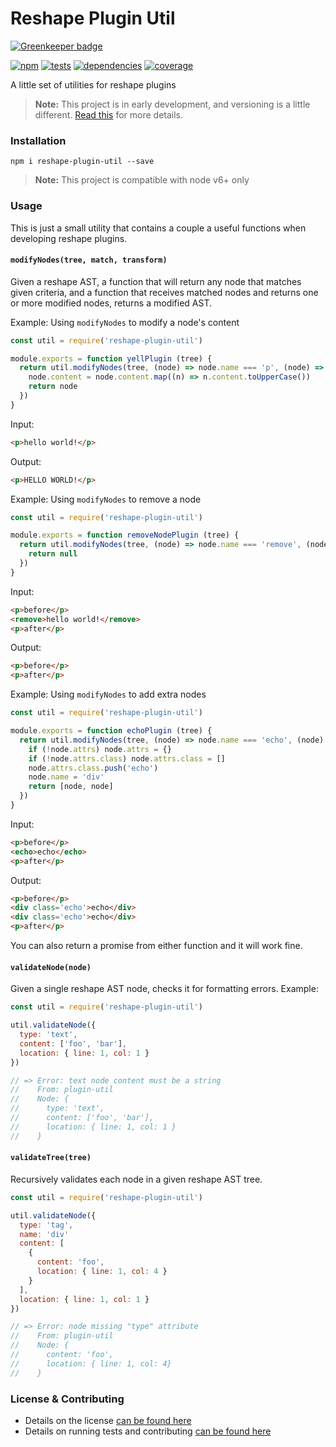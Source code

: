 # Reshape Plugin Util

[![Greenkeeper badge](https://badges.greenkeeper.io/reshape/plugin-util.svg)](https://greenkeeper.io/)

[![npm](https://img.shields.io/npm/v/reshape-plugin-util.svg?style=flat-square)](https://npmjs.com/package/reshape-plugin-util)
[![tests](https://img.shields.io/travis/reshape/plugin-util.svg?style=flat-square)](https://travis-ci.org/reshape/plugin-util?branch=master)
[![dependencies](https://img.shields.io/david/reshape/plugin-util.svg?style=flat-square)](https://david-dm.org/reshape/plugin-util)
[![coverage](https://img.shields.io/coveralls/reshape/plugin-util.svg?style=flat-square)](https://coveralls.io/r/reshape/plugin-util?branch=master)

A little set of utilities for reshape plugins

> **Note:** This project is in early development, and versioning is a little different. [Read this](http://markup.im/#q4_cRZ1Q) for more details.

### Installation

`npm i reshape-plugin-util --save`

> **Note:** This project is compatible with node v6+ only

### Usage

This is just a small utility that contains a couple a useful functions when developing reshape plugins.

#### `modifyNodes(tree, match, transform)`

Given a reshape AST, a function that will return any node that matches given criteria, and a function that receives matched nodes and returns one or more modified nodes, returns a modified AST.

Example: Using `modifyNodes` to modify a node's content

```js
const util = require('reshape-plugin-util')

module.exports = function yellPlugin (tree) {
  return util.modifyNodes(tree, (node) => node.name === 'p', (node) => {
    node.content = node.content.map((n) => n.content.toUpperCase())
    return node
  })
}
```

Input:

```html
<p>hello world!</p>
```

Output:

```html
<p>HELLO WORLD!</p>
```

Example: Using `modifyNodes` to remove a node

```js
const util = require('reshape-plugin-util')

module.exports = function removeNodePlugin (tree) {
  return util.modifyNodes(tree, (node) => node.name === 'remove', (node) => {
    return null
  })
}
```

Input:

```html
<p>before</p>
<remove>hello world!</remove>
<p>after</p>
```

Output:

```html
<p>before</p>
<p>after</p>
```

Example: Using `modifyNodes` to add extra nodes

```js
const util = require('reshape-plugin-util')

module.exports = function echoPlugin (tree) {
  return util.modifyNodes(tree, (node) => node.name === 'echo', (node) => {
    if (!node.attrs) node.attrs = {}
    if (!node.attrs.class) node.attrs.class = []
    node.attrs.class.push('echo')
    node.name = 'div'
    return [node, node]
  })
}
```

Input:

```html
<p>before</p>
<echo>echo</echo>
<p>after</p>
```

Output:

```html
<p>before</p>
<div class='echo'>echo</div>
<div class='echo'>echo</div>
<p>after</p>
```

You can also return a promise from either function and it will work fine.

#### `validateNode(node)`

Given a single reshape AST node, checks it for formatting errors. Example:

```js
const util = require('reshape-plugin-util')

util.validateNode({
  type: 'text',
  content: ['foo', 'bar'],
  location: { line: 1, col: 1 }
})

// => Error: text node content must be a string
//    From: plugin-util
//    Node: {
//      type: 'text',
//      content: ['foo', 'bar'],
//      location: { line: 1, col: 1 }
//    }
```

#### `validateTree(tree)`

Recursively validates each node in a given reshape AST tree.

```js
const util = require('reshape-plugin-util')

util.validateNode({
  type: 'tag',
  name: 'div'
  content: [
    {
      content: 'foo',
      location: { line: 1, col: 4 }
    }
  ],
  location: { line: 1, col: 1 }
})

// => Error: node missing "type" attribute
//    From: plugin-util
//    Node: {
//      content: 'foo',
//      location: { line: 1, col: 4}
//    }
```

### License & Contributing

- Details on the license [can be found here](LICENSE.md)
- Details on running tests and contributing [can be found here](contributing.md)

